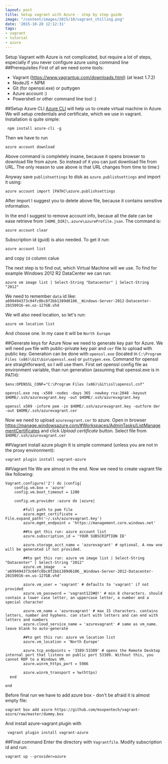 ```yaml
---
layout: post
title: Setup vagrant with Azure - step by step guide
image: "/content/images/2015/10/vagrant_chilling.png"
date: '2015-10-28 12:12:31'
tags:
- vagrant
- tutorial
- azure
---
```


Setup Vagrant with Azure is not complicated, but require a lot of steps, especially if you never configure azure using command line  
##Prerequisites 
First of all we need some tools:

- Vagrant (https://www.vagrantup.com/downloads.html) (at least 1.7.2)
- NodeJS + NPM
- Git (for openssl.exe) or puttygen
- Azure account :)
- Powershell or other command line tool :)

##Setup Azure CLI
[Azure CLI](http://azure.microsoft.com/en-us/documentation/articles/command-line-tools/) will help us to create virtual machine in Azure. We will setup credentials and certificate, which we use in vagrant.
Installation is quite simple:

     npm install azure-cli -g

Then we have to run

    azure account download

Above command is completely insane, because it opens browser to download file from azure. So instead of it you can just download file from URL. The only reason to use above is that URL changes from time to time:)

Anyway save `publishsettings` to disk as `azure.publishsettings` and import it using:

    azure account import [PATH]\azure.publishsettings

After import I suggest you to delete above file, because it contains sensitive information.

In the end I suggest to remove account info, becaue all the date can be ease retrieve from `[HOME_DIR]\.azure\azureProfile.json`. The command is:

    azure account clear

Subscription id (guid) is also needed. To get it run:

    azure account list
and copy `Id` column calue

The next step is to find out, which Virtual Machine will we use. To find for example Windows 2012 R2 DataCenter we can run:

    azure vm image list | Select-String "Datacenter" | Select-String "2012"

We need to remember `data` id like: `a699494373c04fc0bc8f2bb1389d6106__Windows-Server-2012-Datacenter-20150916-en.us-127GB.vhd`    

We will also need location, so let's run:

    azure vm location list

And choose one. In my case it will be `North Europe`

##Generate keys for Azure
Now we need to generate key pair for Azure. We will need `pem` file with public-private key pair and `cer` file to upload with public key. 
Generation can be done with `openssl.exe` (located in `C:\Program Files (x86)\Git\bin\openssl.exe`) or `puttygen.exe`. 
Command for openssl are straightforward, so I will use them. First set openssl config file as environment variable, than run generation (assuming that openssl.exe is in PATH):


    $env:OPENSSL_CONF="C:\Program Files (x86)\Git\ssl\openssl.cnf"
    
    openssl.exe req -x509 -nodes -days 365 -newkey rsa:2048 -keyout $HOME/.ssh/azurevagrant.key -out $HOME/.ssh/azurevagrant.key
    
    openssl x509 -inform pem -in $HOME/.ssh/azurevagrant.key -outform der -out $HOME/.ssh/azurevagrant.cer
    
Now we need to upload  `azurevagrant.cer` to azure. Open in browser https://manage.windowsazure.com/#Workspaces/AdminTasks/ListManagementCertificates and click *Upload certificate* button. Select file from `$HOME/.ssh/azurevagrant.cer`

##Vagrant install azure plugin
It is simple command (unless you are not in the proxy environment):

    vagrant plugin install vagrant-azure

##Vagrant file
We are almost in the end. Now we need to create vagrant file like following:


	Vagrant.configure('2') do |config|
		config.vm.box = 'azure'
		config.vm.boot_timeout = 1200

		config.vm.provider :azure do |azure|

			#full path to pem file
			azure.mgmt_certificate = File.expand_path('~/.ssh/azurevagrant.key')
			azure.mgmt_endpoint = 'https://management.core.windows.net'
			
			##to get this run: azure account list
			azure.subscription_id = 'YOUR SUBSCRIPTION ID'
			
			azure.storage_acct_name = 'azurevagrant' # optional. A new one will be generated if not provided.

			##to get this run: azure vm image list | Select-String "Datacenter" | Select-String "2012"
			azure.vm_image    = 'a699494373c04fc0bc8f2bb1389d6106__Windows-Server-2012-Datacenter-20150916-en.us-127GB.vhd'

			azure.vm_user = 'vagrant' # defaults to 'vagrant' if not provided
			azure.vm_password = 'vagrant123#@!' # min 8 characters. should contain a lower case letter, an uppercase letter, a number and a special character

			azure.vm_name = 'azurevagrant' # max 15 characters. contains letters, number and hyphens. can start with letters and can end with letters and numbers
			azure.cloud_service_name = 'azurevagrant' # same as vm_name. leave blank to auto-generate

			##to get this run: azure vm location list
			azure.vm_location = 'North Europe'
			
			azure.tcp_endpoints = '3389:53389' # opens the Remote Desktop internal port that listens on public port 53389. Without this, you cannot RDP to a Windows VM.
			azure.winrm_https_port = 5986

			azure.winrm_transport = %w(https)
	  end
	  
	end

Before final run we have to add azure box - don't be afraid it is almost empty file:

    vagrant box add azure https://github.com/msopentech/vagrant-azure/raw/master/dummy.box

And install azure-vagrant plugin with 

     vagrant plugin install vagrant-azure

##Final command
Enter the directory with `Vagrantfile`. Modify subscription id and run:

    vagrant up --provider=azure